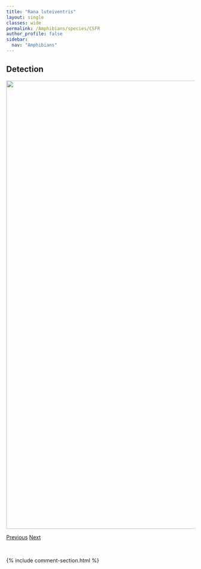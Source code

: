 ```yaml
---
title: "Rana luteiventris"
layout: single
classes: wide
permalink: /Amphibians/species/CSFR
author_profile: false
sidebar:
  nav: "Amphibians"
---
```


<h2>Detection</h2>

<a href="https://drive.google.com/uc?export=view&id=1CtIDazev_yE3nCZGTOyFQP5B4YVFlTLc">
<img src="https://drive.google.com/uc?export=view&id=1CtIDazev_yE3nCZGTOyFQP5B4YVFlTLc" height = "1200" width = "800">
</a>


<a href="/DevelopmentWebsite/Amphibians/species/WOFR" class="pagination--pager" title="Rana sylvatica">Previous</a> <a href="/DevelopmentWebsite/Amphibians/species/GPTO" class="pagination--pager" title="Anaxyrus cognatus">Next</a>

<p>&nbsp;</p>

{% include comment-section.html %}
